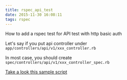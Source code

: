```yaml
---
title: rspec_api_test
date: 2015-11-30 16:08:11
tags: rspec
---
```


How to add a rspec test for API test with http basic auth 

Let's say if you put api controller under `app/controllers/api/v1/xxx_controller.rb`

In most case, you should create  `spec/controllers/api/v1/xxx_controller_spec.rb`

[Take a look this sample script](https://gist.github.com/poc7667/edd252dac217c666b6f4)

